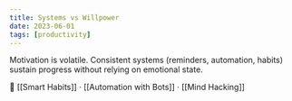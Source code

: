 ```yaml
---
title: Systems vs Willpower
date: 2023-06-01
tags: [productivity]
---
```


Motivation is volatile. Consistent systems (reminders, automation, habits) sustain progress without relying on emotional state.

📎 [[Smart Habits]] · [[Automation with Bots]] · [[Mind Hacking]]
